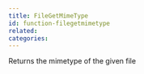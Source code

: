 ```yaml
---
title: FileGetMimeType
id: function-filegetmimetype
related:
categories:
---
```


Returns the mimetype of the given file